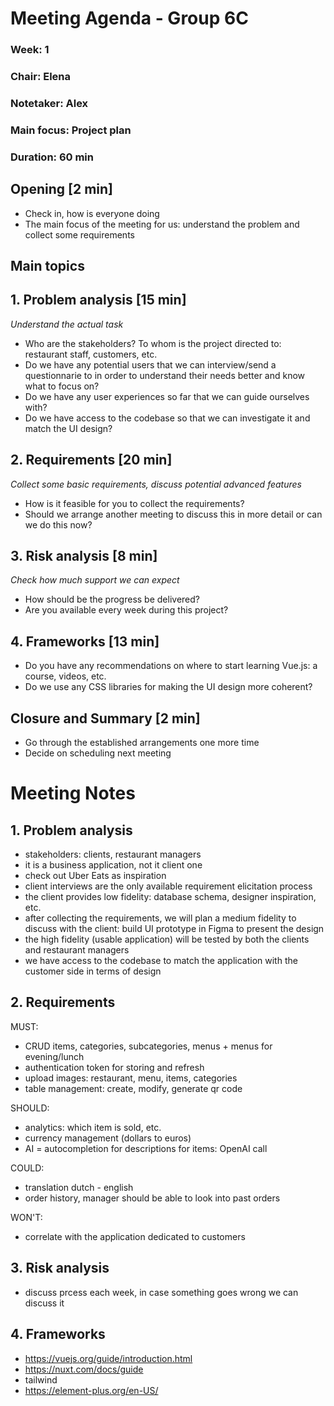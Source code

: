 # Meeting Agenda - Group 6C

### Week: 1
### Chair: Elena
### Notetaker: Alex
### Main focus: Project plan
### Duration: 60 min

## **Opening** [2 min]
- Check in, how is everyone doing
- The main focus of the meeting for us: understand the problem and collect some requirements

## **Main topics**
## 1. Problem analysis [15 min]
*Understand the actual task*
- Who are the stakeholders? To whom is the project directed to: restaurant staff, customers, etc.
- Do we have any potential users that we can interview/send a questionnarie to in order to understand their needs better and know what to focus on?
- Do we have any user experiences so far that we can guide ourselves with?
- Do we have access to the codebase so that we can investigate it and match the UI design?

## 2. Requirements [20 min]
*Collect some basic requirements, discuss potential advanced features*
- How is it feasible for you to collect the requirements?
- Should we arrange another meeting to discuss this in more detail or can we do this now?

## 3. Risk analysis [8 min]
*Check how much support we can expect*
- How should be the progress be delivered?
- Are you available every week during this project?

## 4. Frameworks [13 min]
- Do you have any recommendations on where to start learning Vue.js: a course, videos, etc.
- Do we use any CSS libraries for making the UI design more coherent?

## **Closure and Summary** [2 min]
- Go through the established arrangements one more time
- Decide on scheduling next meeting

# Meeting Notes

## 1. Problem analysis
- stakeholders: clients, restaurant managers
- it is a business application, not it client one
- check out Uber Eats as inspiration
- client interviews are the only available requirement elicitation process
- the client provides low fidelity: database schema, designer inspiration, etc.
- after collecting the requirements, we will plan a medium fidelity to discuss with the client: build UI prototype in Figma to present the design
- the high fidelity (usable application) will be tested by both the clients and restaurant managers
- we have access to the codebase to match the application with the customer side in terms of design

## 2. Requirements
MUST:
 - CRUD items, categories, subcategories, menus + menus for evening/lunch
 - authentication token for storing and refresh
 - upload images: restaurant, menu, items, categories
 - table management: create, modify, generate qr code

SHOULD:
 - analytics: which item is sold, etc.
 - currency management (dollars to euros)
 - AI = autocompletion for descriptions for items: OpenAI call

COULD:
 - translation dutch - english
 - order history, manager should be able to look into past orders

WON'T:
 - correlate with the application dedicated to customers

## 3. Risk analysis
 - discuss prcess each week, in case something goes wrong we can discuss it

## 4. Frameworks
 - https://vuejs.org/guide/introduction.html
 - https://nuxt.com/docs/guide
 - tailwind
 - https://element-plus.org/en-US/



